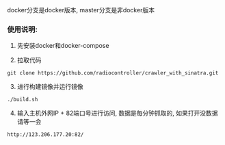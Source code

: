 docker分支是docker版本, master分支是非docker版本

### 使用说明:
1. 先安装docker和docker-compose

2. 拉取代码

  ```
  git clone https://github.com/radiocontroller/crawler_with_sinatra.git
  ```

3. 进行构建镜像并运行镜像

  ```
  ./build.sh
  ```

4. 输入主机外网IP + 82端口号进行访问, 数据是每分钟抓取的, 如果打开没数据请等一会
  
  ```
  http://123.206.177.20:82/
  ```
